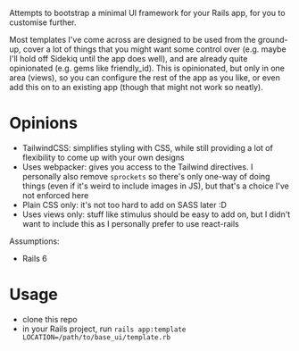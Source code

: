 Attempts to bootstrap a minimal UI framework for your Rails app, for you to customise further.

Most templates I've come across are designed to be used from the ground-up, cover a lot of things that you might want some control over (e.g. maybe I'll hold off Sidekiq until the app does well), and are already quite opinionated (e.g. gems like friendly_id). This is opinionated, but only in one area (views), so you can configure the rest of the app as you like, or even add this on to an existing app (though that might not work so neatly).

# Opinions
- TailwindCSS: simplifies styling with CSS, while still providing a lot of flexibility to come up with your own designs
- Uses webpacker: gives you access to the Tailwind directives. I personally also remove `sprockets` so there's only one-way of doing things (even if it's weird to include images in JS), but that's a choice I've not enforced here
- Plain CSS only: it's not too hard to add on SASS later :D
- Uses views only: stuff like stimulus should be easy to add on, but I didn't want to include this as I personally prefer to use react-rails

Assumptions:
- Rails 6

# Usage
- clone this repo
- in your Rails project, run `rails app:template LOCATION=/path/to/base_ui/template.rb`
